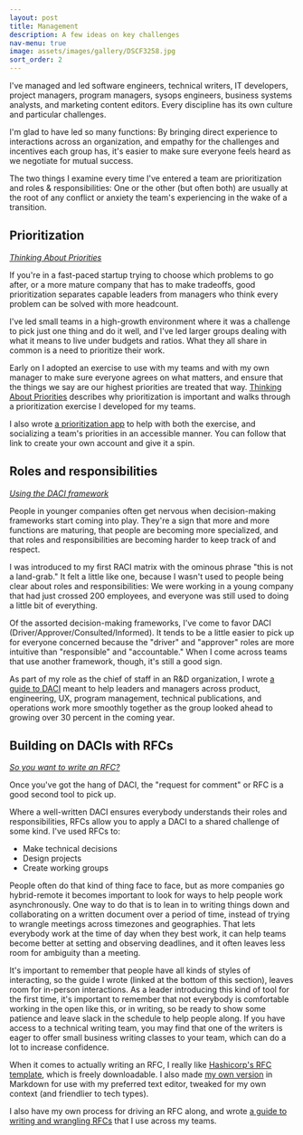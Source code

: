 ```yaml
---
layout: post
title: Management 
description: A few ideas on key challenges
nav-menu: true
image: assets/images/gallery/DSCF3258.jpg 
sort_order: 2
---
```


I've managed and led software engineers, technical writers, IT developers, project managers, program managers, sysops engineers, business systems analysts, and marketing content editors. Every discipline has its own culture and particular challenges. 

I'm glad to have led so many functions: By bringing direct experience to interactions across an organization, and empathy for the challenges and incentives each group has, it's easier to make sure everyone feels heard as we negotiate for mutual success. 

The two things I examine every time I've entered a team are prioritization and roles & responsibilities: One or the other (but often both) are usually at the root of any conflict or anxiety the team's experiencing in the wake of a transition. 

## Prioritization

_[Thinking About Priorities][tap]_

If you're in a fast-paced startup trying to choose which problems to go after, or a more mature company that has to make tradeoffs, good prioritization separates capable leaders from managers who think every problem can be solved with more headcount. 

I've led small teams in a high-growth environment where it was a challenge to pick just one thing and do it well, and I've led larger groups dealing with what it means to live under budgets and ratios. What they all share in common is a need to prioritize their work. 

Early on I adopted an exercise to use with my teams and with my own manager to make sure everyone agrees on what matters, and ensure that the things we say are our highest priorities are treated that way. [Thinking About Priorities][tap] describes why prioritization is important and walks through a prioritization exercise I developed for my teams. 

I also wrote [a prioritization app][app] to help with both the exercise, and socializing a team's priorities in an accessible manner. You can follow that link to create your own account and give it a spin. 


[tap]: ./writing/thinking_about_priorities.html
[app]: http://priorities.puddingbowl.org

## Roles and responsibilities

_[Using the DACI framework][daci]_

People in younger companies often get nervous when decision-making frameworks start coming into play. They're a sign that more and more functions are maturing, that people are becoming more specialized, and that roles and responsibilities are becoming harder to keep track of and respect. 

I was introduced to my first RACI matrix with the ominous phrase "this is not a land-grab." It felt a little like one, because I wasn't used to people being clear about roles and responsibilities: We were working in a young company that had just crossed 200 employees, and everyone was still used to doing a little bit of everything. 

Of the assorted decision-making frameworks, I've come to favor DACI (Driver/Approver/Consulted/Informed). It tends to be a little easier to pick up for everyone concerned because the "driver" and "approver" roles are more intuitive than "responsible" and "accountable." When I come across teams that use another framework, though, it's still a good sign. 

As part of my role as the chief of staff in an R&D organization, I wrote [a guide to DACI][daci] meant to help leaders and managers across product, engineering, UX, program management, technical publications, and operations work more smoothly together as the group looked ahead to growing over 30 percent in the coming year. 

[daci]: ./writing/using_the_daci_framework.html

## Building on DACIs with RFCs

_[So you want to write an RFC?][rfc_guide]_

Once you've got the hang of DACI, the "request for comment" or RFC is a good second tool to pick up. 

Where a well-written DACI ensures everybody understands their roles and responsibilities, RFCs allow you to apply a DACI to a shared challenge of some kind. I've used RFCs to: 

- Make technical decisions
- Design projects 
- Create working groups 

People often do that kind of thing face to face, but as more companies go hybrid-remote it becomes important to look for ways to help people work asynchronously. One way to do that is to lean in to writing things down and collaborating on a written document over a period of time, instead of trying to wrangle meetings across timezones and geographies.  That lets everybody work at the time of day when they best work, it can help teams become better at setting and observing deadlines, and it often leaves less room for ambiguity than a meeting. 

It's important to remember that people have all kinds of styles of interacting, so the guide I wrote (linked at the bottom of this section), leaves room for in-person interactions. As a leader introducing this kind of tool for the first time, it's important to remember that not everybody is comfortable working in the open like this, or in writing, so be ready to show some patience and leave slack in the schedule to help people along. If you have access to a technical writing team, you may find that one of the writers is eager to offer small business writing classes to your team, which can do a lot to increase confidence. 

When it comes to actually writing an RFC, I really like [Hashicorp's RFC template][hashi], which is freely downloadable. I also made [my own version][rfc_md] in Markdown for use with my preferred text editor, tweaked for my own context (and friendlier to tech types). 

I also have my own process for driving an RFC along, and wrote [a guide to writing and wrangling RFCs][rfc_guide] that I use across my teams. 


[hashi]: https://works.hashicorp.com/articles/rfc-template
[rfc_md]: https://gist.github.com/pdxmph/cb47bd5acb68f7fb8080f56a83c497a2
[rfc_guide]: ./writing/so_you_want_to_write_an_rfc.html
